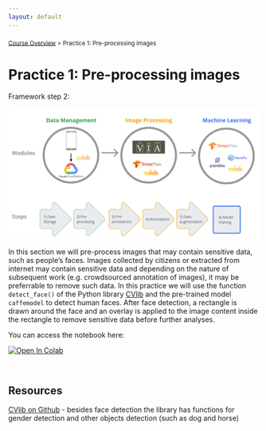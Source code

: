 ```yaml
---
layout: default
---
```


<sub>[Course Overview](index.md) > Practice 1: Pre-processing images</sub>

# Practice 1: Pre-processing images 

Framework step 2:

![Framework](./images/framework.png)

In this section we will pre-process images that may contain sensitive data, such as people’s faces. Images collected by citizens or extracted from internet may contain sensitive data and depending on the nature of subsequent work (e.g. crowdsourced annotation of images), it may be preferrable to remove such data. In this practice we will use the function `detect_face()` of the Python library [CVlib](https://www.cvlib.net/) and the pre-trained model `caffemodel` to detect human faces. After face detection, a rectangle is drawn around the face and an overlay is applied to the image content inside the rectangle to remove sensitive data before further analyses.

You can access the notebook here:

 [![Open In Colab](https://colab.research.google.com/assets/colab-badge.svg)](https://colab.research.google.com/drive/1Ad-t1zDnx7_UGXiCahZnvSDfoGjzswb_#scrollTo=2zPqiDyVWEIP)

<br/>



## Resources

[CVlib on Github](https://github.com/arunponnusamy/cvlib) - besides face detection the library has functions for gender detection and other objects detection (such as dog and horse)
